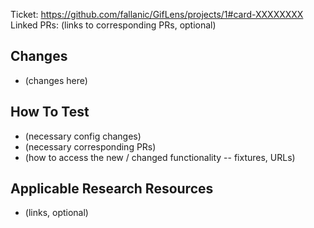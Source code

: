Ticket: https://github.com/fallanic/GifLens/projects/1#card-XXXXXXXX <br>
Linked PRs: (links to corresponding PRs, optional)

## Changes

- (changes here)

## How To Test

- (necessary config changes)
- (necessary corresponding PRs)
- (how to access the new / changed functionality -- fixtures, URLs)

## Applicable Research Resources

- (links, optional)

